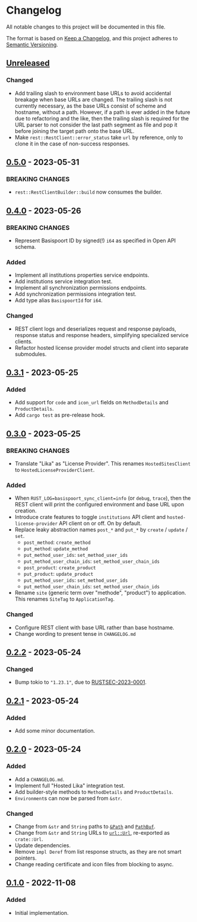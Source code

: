 # Changelog

All notable changes to this project will be documented in this file.

The format is based on [Keep a Changelog](https://keepachangelog.com/en/1.0.0/),
and this project adheres to [Semantic Versioning](https://semver.org/spec/v2.0.0.html).

<!-- next-header -->

## [Unreleased] <!-- release-date -->

### Changed

- Add trailing slash to environment base URLs to avoid accidental breakage when base URLs are changed.
  The trailing slash is not currently necessary, as the base URLs consist of scheme and hostname, without a path.
  However, if a path is ever added in the future due to refactoring and the like, then the trailing slash is required
  for the URL parser to not consider the last path segment as file and pop it before joining the target path onto the base URL.
- Make `rest::RestClient::error_status` take `url` by reference, only to clone it in the case of non-success responses.

## [0.5.0] - 2023-05-31

### BREAKING CHANGES

- `rest::RestClientBuilder::build` now consumes the builder.

## [0.4.0] - 2023-05-26

### BREAKING CHANGES

- Represent Basispoort ID by signed(!) `i64` as specified in Open API schema.

### Added

- Implement all institutions properties service endpoints.
- Add institutions service integration test.
- Implement all synchronization permissions endpoints.
- Add synchronization permissions integration test.
- Add type alias `BasispoortId` for `i64`.

### Changed

- REST client logs and deserializes request and response payloads, response status and response headers, simplifying specialized service clients.
- Refactor hosted license provider model structs and client into separate submodules.

## [0.3.1] - 2023-05-25

### Added

- Add support for `code` and `icon_url` fields on `MethodDetails` and `ProductDetails`.
- Add `cargo test` as pre-release hook.

## [0.3.0] - 2023-05-25

### BREAKING CHANGES

- Translate "Lika" as "License Provider". This renames `HostedSitesClient` to `HostedLicenseProviderClient`.

### Added 

- When `RUST_LOG=basispoort_sync_client=info` (or `debug`, `trace`), then the REST client will print the configured environment and base URL upon creation.
- Introduce crate features to toggle `institutions` API client and `hosted-license-provider` API client on or off. On by default.
- Replace leaky abstraction names `post_*` and `put_*` by `create` / `update` / `set`.
  - `post_method`: `create_method`
  - `put_method`: `update_method`
  - `put_method_user_ids`: `set_method_user_ids`
  - `put_method_user_chain_ids`: `set_method_user_chain_ids`
  - `post_product`: `create_product`
  - `put_product`: `update_product`
  - `put_method_user_ids`: `set_method_user_ids`
  - `put_method_user_chain_ids`: `set_method_user_chain_ids`
- Rename `site` (generic term over "methode", "product") to application. This renames `SiteTag` to `ApplicationTag`.

### Changed

- Configure REST client with base URL rather than base hostname.
- Change wording to present tense in `CHANGELOG.md`

## [0.2.2] - 2023-05-24

### Changed

- Bump tokio to `"1.23.1"`, due to [RUSTSEC-2023-0001](https://rustsec.org/advisories/RUSTSEC-2023-0001.html).

## [0.2.1] - 2023-05-24

### Added

- Add some minor documentation.

## [0.2.0] - 2023-05-24

### Added

- Add a `CHANGELOG.md`.
- Implement full "Hosted Lika" integration test.
- Add builder-style methods to `MethodDetails` and `ProductDetails`.
- `Environment`s can now be parsed from `&str`.

### Changed

- Change from `&str` and `String` paths to [`&Path`](https://doc.rust-lang.org/std/path/struct.Path.html) and [`PathBuf`](https://doc.rust-lang.org/std/path/struct.PathBuf.html).
- Change from `&str` and `String` URLs to [`url::Url`](https://docs.rs/url/latest/url/struct.Url.html), re-exported as `crate::Url`.
- Update dependencies.
- Remove `impl Deref` from list response structs, as they are not smart pointers.
- Change reading certificate and icon files from blocking to async.

## [0.1.0] - 2022-11-08

### Added

- Initial implementation.

<!-- next-url -->
[Unreleased]: https://github.com/LeoniePhiline/basispoort-sync-client/compare/v0.5.0...HEAD
[0.5.0]: https://github.com/LeoniePhiline/basispoort-sync-client/compare/v0.4.0...v0.5.0
[0.4.0]: https://github.com/LeoniePhiline/basispoort-sync-client/compare/v0.3.1...v0.4.0
[0.3.1]: https://github.com/LeoniePhiline/basispoort-sync-client/compare/v0.3.0...v0.3.1
[0.3.0]: https://github.com/LeoniePhiline/basispoort-sync-client/compare/v0.2.2...v0.3.0
[0.2.2]: https://github.com/LeoniePhiline/basispoort-sync-client/releases/tag/v0.2.2
[0.2.1]: https://github.com/LeoniePhiline/basispoort-sync-client/releases/tag/v0.2.1
[0.2.0]: https://github.com/LeoniePhiline/basispoort-sync-client/releases/tag/v0.2.0
[0.1.0]: https://github.com/LeoniePhiline/basispoort-sync-client/releases/tag/v0.1.0
